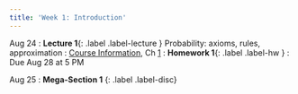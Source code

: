 ```yaml
---
title: 'Week 1: Introduction'
---
```


Aug 24
: **Lecture 1**{: .label .label-lecture } Probability: axioms, rules, approximation
    : [Course Information](course-info), Ch [1](http://prob140.org/textbook/content/Chapter_01/00_Fundamentals.html)
: **Homework 1**{: .label .label-hw }
    : Due Aug 28 at 5 PM

Aug 25
: **Mega-Section 1** {: .label .label-disc}
